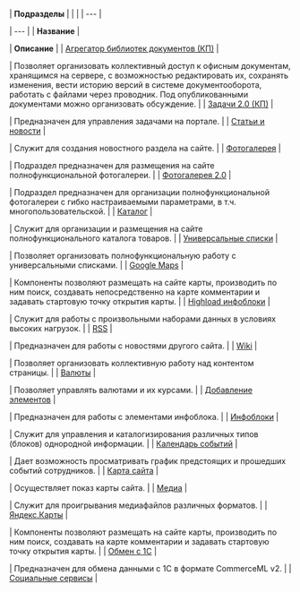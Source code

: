 | **Подразделы** | | |
| --- |

| --- |
| **Название** |

| **Описание** |
| [Агрегатор библиотек документов (КП)](/user_help/components/content/webdav/index.php) |

| Позволяет организовать коллективный доступ к офисным документам, хранящимся на сервере, с возможностью редактировать их, сохранять изменения, вести историю версий в системе документооборота, работать с файлами через проводник. Под опубликованными документами можно организовать обсуждение. |
| [Задачи 2.0 (КП)](/user_help/components/content/tasks/index.php) |

| Предназначен для управления задачами на портале. |
| [Статьи и новости](/user_help/components/content/articles_and_news/index.php) |

| Служит для создания новостного раздела на сайте. |
| [Фотогалерея](/user_help/components/content/photogallery/index.php) |

| Подраздел предназначен для размещения на сайте полнофункциональной фотогалереи. |
| [Фотогалерея 2.0](/user_help/components/content/photogallery2/index.php) |

| Подраздел предназначен для организации полнофункциональной фотогалереи с гибко настраиваемыми параметрами, в т.ч. многопользовательской. |
| [Каталог](/user_help/components/content/catalog/index.php) |

| Служит для организации и размещения на сайте полнофункционального каталога товаров. |
| [Универсальные списки](/user_help/components/content/lists/index.php) |

| Позволяет организовать полнофункциональную работу с универсальными списками. |
| [Google Maps](/user_help/components/content/google_maps/index.php) |

| Компоненты позволяют размещать на сайте карты, производить по ним поиск, создавать непосредственно на карте комментарии и задавать стартовую точку открытия карты. |
| [Highload инфоблоки](/user_help/components/content/highload/index.php) |

| Служит для работы с произвольными наборами данных в условиях высоких нагрузок. |
| [RSS](/user_help/components/content/rss/index.php) |

| Предназначен для работы с новостями другого сайта. |
| [Wiki](/user_help/components/content/wiki/index.php) |

| Позволяет организовать коллективную работу над контентом страницы. |
| [Валюты](/user_help/components/content/currency/index.php) |

| Позволяет управлять валютами и их курсами. |
| [Добавление элементов](/user_help/components/content/adding/index.php) |

| Предназначен для работы с элементами инфоблока. |
| [Инфоблоки](/user_help/components/content/infoblocks/index.php) |

| Служит для управления и каталогизирования различных типов (блоков) однородной информации. |
| [Календарь событий](/user_help/components/content/calendar/index.php) |

| Дает возможность просматривать график предстоящих и прошедших событий сотрудников. |
| [Карта сайта](/user_help/components/content/sitemap/index.php) |

| Осуществляет показ карты сайта. |
| [Медиа](/user_help/components/content/media/index.php) |

| Служит для проигрывания медиафайлов различных форматов. |
| [Яндекс.Карты](/user_help/components/content/yandex_map/index.php) |

| Компоненты позволяют размещать на сайте карты, производить по ним поиск, создавать на карте комментарии и задавать стартовую точку открытия карты. |
| [Обмен с 1С](/user_help/components/content/1c_exchange/index.php) |

| Предназначен для обмена данными с 1С в формате CommerceML v2. |
| [Социальные сервисы](/user_help/components/content/social_services/index.php) |